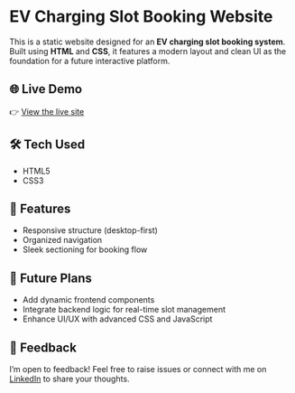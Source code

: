 # EV Charging Slot Booking Website

This is a static website designed for an **EV charging slot booking system**.  
Built using **HTML** and **CSS**, it features a modern layout and clean UI as the foundation for a future interactive platform.

## 🌐 Live Demo  
👉 [View the live site](https://sonalisrivastavaa.github.io/EV-Charging-Booking/)

## 🛠 Tech Used  
- HTML5  
- CSS3  

## 📌 Features  
- Responsive structure (desktop-first)  
- Organized navigation  
- Sleek sectioning for booking flow  

## 🚀 Future Plans  
- Add dynamic frontend components  
- Integrate backend logic for real-time slot management  
- Enhance UI/UX with advanced CSS and JavaScript  

## 🤝 Feedback  
I’m open to feedback! Feel free to raise issues or connect with me on [LinkedIn](https://www.linkedin.com/in/sonali-srivastavaa30/) to share your thoughts.  

